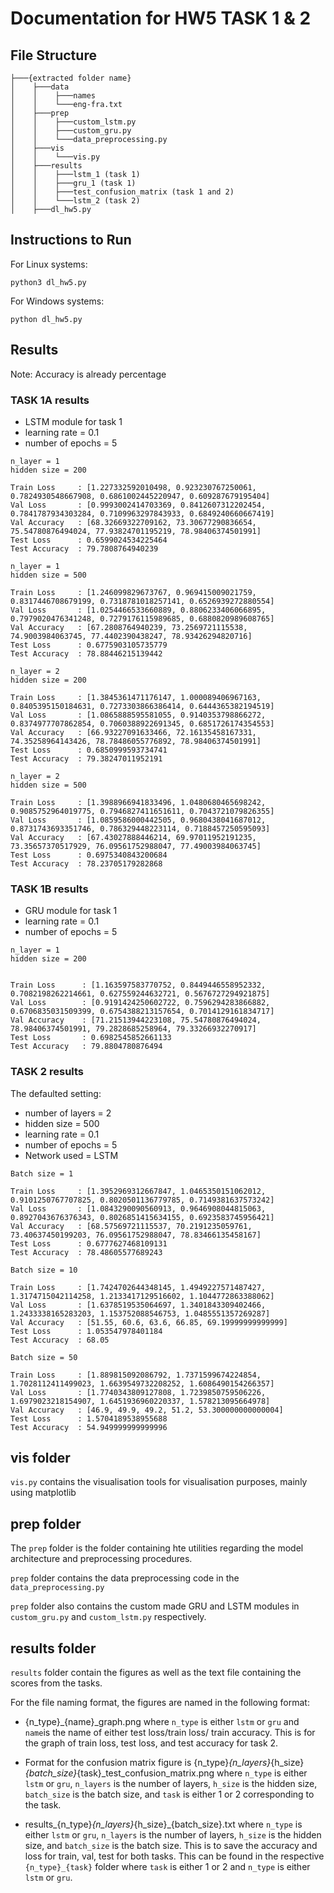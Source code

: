 # Documentation for HW5 TASK 1 & 2

## File Structure
```
├───{extracted folder name}
│    ├───data
│    │    ├───names
│    │    └───eng-fra.txt
│    ├───prep
│    │    ├───custom_lstm.py
│    │    ├───custom_gru.py
│    │    └───data_preprocessing.py
│    ├───vis
│    │    └───vis.py
│    ├───results
│    │    ├───lstm_1 (task 1)
│    │    ├───gru_1 (task 1)
│    │    ├───test_confusion_matrix (task 1 and 2)
│    │    └───lstm_2 (task 2)
│    ├───dl_hw5.py
```
## Instructions to Run

For Linux systems:
```
python3 dl_hw5.py
```
For Windows systems:
```
python dl_hw5.py
```
## Results
Note: Accuracy is already percentage
### TASK 1A results
- LSTM module for task 1
- learning rate = 0.1
- number of epochs = 5

```
n_layer = 1 
hidden size = 200

Train Loss     : [1.227332592010498, 0.923230767250061, 0.7824930548667908, 0.6861002445220947, 0.609287679195404]
Val Loss       : [0.9993002414703369, 0.8412607312202454, 0.7841787934303284, 0.7109963297843933, 0.6849240660667419]
Val Accuracy   : [68.32669322709162, 73.30677290836654, 75.54780876494024, 77.93824701195219, 78.98406374501991]
Test Loss      : 0.6599024534225464
Test Accuracy  : 79.7808764940239
```

```
n_layer = 1 
hidden size = 500

Train Loss     : [1.246099829673767, 0.969415009021759, 0.8317446708679199, 0.7318781018257141, 0.6526939272880554]
Val Loss       : [1.0254466533660889, 0.8806233406066895, 0.7979020476341248, 0.7279176115989685, 0.6880820989608765]
Val Accuracy   : [67.2808764940239, 73.2569721115538, 74.9003984063745, 77.4402390438247, 78.93426294820716]
Test Loss      : 0.6775903105735779
Test Accuracy  : 78.88446215139442
```
```
n_layer = 2 
hidden size = 200

Train Loss     : [1.3845361471176147, 1.000089406967163, 0.8405395150184631, 0.7273303866386414, 0.6444365382194519]
Val Loss       : [1.0865888595581055, 0.9140353798866272, 0.8374977707862854, 0.7060388922691345, 0.6851726174354553]
Val Accuracy   : [66.93227091633466, 72.16135458167331, 74.35258964143426, 78.78486055776892, 78.98406374501991]
Test Loss      : 0.6850999593734741
Test Accuracy  : 79.38247011952191
```

```
n_layer = 2 
hidden size = 500

Train Loss     : [1.3988966941833496, 1.0480680465698242, 0.9085752964019775, 0.7946827411651611, 0.7043721079826355]
Val Loss       : [1.0859586000442505, 0.9680438041687012, 0.8731743693351746, 0.786329448223114, 0.7188457250595093]
Val Accuracy   : [67.43027888446214, 69.97011952191235, 73.35657370517929, 76.09561752988047, 77.49003984063745]
Test Loss      : 0.6975340843200684
Test Accuracy  : 78.23705179282868
```

### TASK 1B results
- GRU module for task 1
- learning rate = 0.1
- number of epochs = 5
```
n_layer = 1 
hidden size = 200


Train Loss      : [1.163597583770752, 0.8449446558952332, 0.7082198262214661, 0.627559244632721, 0.5676727294921875]
Val Loss        : [0.9191424250602722, 0.7596294283866882, 0.6706835031509399, 0.6754388213157654, 0.7014129161834717]
Val Accuracy    : [71.21513944223108, 75.54780876494024, 78.98406374501991, 79.2828685258964, 79.33266932270917]
Test Loss       : 0.6982545852661133
Test Accuracy   : 79.8804780876494
```


### TASK 2 results
The defaulted setting:
- number of layers  = 2 
- hidden size = 500
- learning rate = 0.1
- number of epochs = 5
- Network used = LSTM

```
Batch size = 1

Train Loss     : [1.3952969312667847, 1.0465350151062012, 0.9101250767707825, 0.8020501136779785, 0.7149381637573242]
Val Loss       : [1.0843290090560913, 0.9646908044815063, 0.8927043676376343, 0.8026851415634155, 0.6923583745956421]
Val Accuracy   : [68.57569721115537, 70.2191235059761, 73.40637450199203, 76.09561752988047, 78.83466135458167]
Test Loss      : 0.6777627468109131
Test Accuracy  : 78.48605577689243
```

```
Batch size = 10

Train Loss     : [1.7424702644348145, 1.4949227571487427, 1.3174715042114258, 1.2133417129516602, 1.1044772863388062]
Val Loss       : [1.6378519535064697, 1.3401843309402466, 1.2433338165283203, 1.153752088546753, 1.0485551357269287]
Val Accuracy   : [51.55, 60.6, 63.6, 66.85, 69.19999999999999]
Test Loss      : 1.053547978401184
Test Accuracy  : 68.05
```

```
Batch size = 50

Train Loss     : [1.889815092086792, 1.7371599674224854, 1.7028112411499023, 1.6639549732208252, 1.6086490154266357]
Val Loss       : [1.7740343809127808, 1.7239850759506226, 1.6979023218154907, 1.6451936960220337, 1.578213095664978]
Val Accuracy   : [46.9, 49.9, 49.2, 51.2, 53.300000000000004]
Test Loss      : 1.5704189538955688
Test Accuracy  : 54.949999999999996
```


## vis folder

`vis.py` contains the visualisation tools for visualisation purposes, mainly using matplotlib

## prep folder

The `prep` folder is the folder containing hte utilities regarding the model architecture and preprocessing procedures.

`prep` folder contains the data preprocessing code in the `data_preprocessing.py` 

`prep` folder also contains the custom made GRU and LSTM modules in `custom_gru.py` and `custom_lstm.py` respectively. 

## results folder

`results` folder contain the figures as well as the text file containing the scores from the tasks.

For the file naming format, the figures are named in the following format:

- {n_type}_{name}_graph.png where `n_type` is either `lstm` or `gru` and `name`is the name of either test loss/train loss/ train accuracy. This is for the graph of train loss, test loss, and test accuracy for task 2.


- Format for the confusion matrix figure is {n_type}_{n_layers}_{h_size}_{batch_size}_{task}_test_confusion_matrix.png where `n_type` is either `lstm` or `gru`, `n_layers` is the number of layers, `h_size` is the hidden size, `batch_size` is the batch size, and `task` is either 1 or 2 corresponding to the task.

- results_{n_type}_{n_layers}_{h_size}_{batch_size}.txt where `n_type` is either `lstm` or `gru`, `n_layers` is the number of layers, `h_size` is the hidden size, and `batch_size` is the batch size. This is to save the accuracy and loss for train, val, test for both tasks. This can be found in the respective `{n_type}_{task}` folder where `task` is either 1 or 2 and `n_type` is either `lstm` or `gru`.